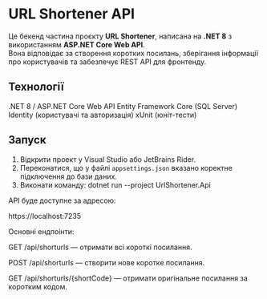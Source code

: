 # URL Shortener API

Це бекенд частина проєкту **URL Shortener**, написана на **.NET 8** з використанням **ASP.NET Core Web API**.  
Вона відповідає за створення коротких посилань, зберігання інформації про користувачів та забезпечує REST API для фронтенду.

## Технології
 .NET 8 / ASP.NET Core Web API
 Entity Framework Core (SQL Server)
 Identity (користувачі та авторизація)
 xUnit (юніт-тести)

## Запуск
1. Відкрити проект у Visual Studio або JetBrains Rider.
2. Переконатися, що у файлі `appsettings.json` вказано коректне підключення до бази даних.
3. Виконати команду:
   dotnet run --project UrlShortener.Api

API буде доступне за адресою:

https://localhost:7235

Основні ендпоінти:

GET /api/shorturls — отримати всі короткі посилання.

POST /api/shorturls — створити нове коротке посилання.

GET /api/shorturls/{shortCode} — отримати оригінальне посилання за коротким кодом.
